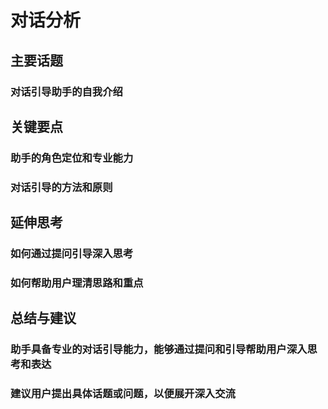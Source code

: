 # 对话分析
## 主要话题
### 对话引导助手的自我介绍
## 关键要点
### 助手的角色定位和专业能力
### 对话引导的方法和原则
## 延伸思考
### 如何通过提问引导深入思考
### 如何帮助用户理清思路和重点
## 总结与建议
### 助手具备专业的对话引导能力，能够通过提问和引导帮助用户深入思考和表达
### 建议用户提出具体话题或问题，以便展开深入交流